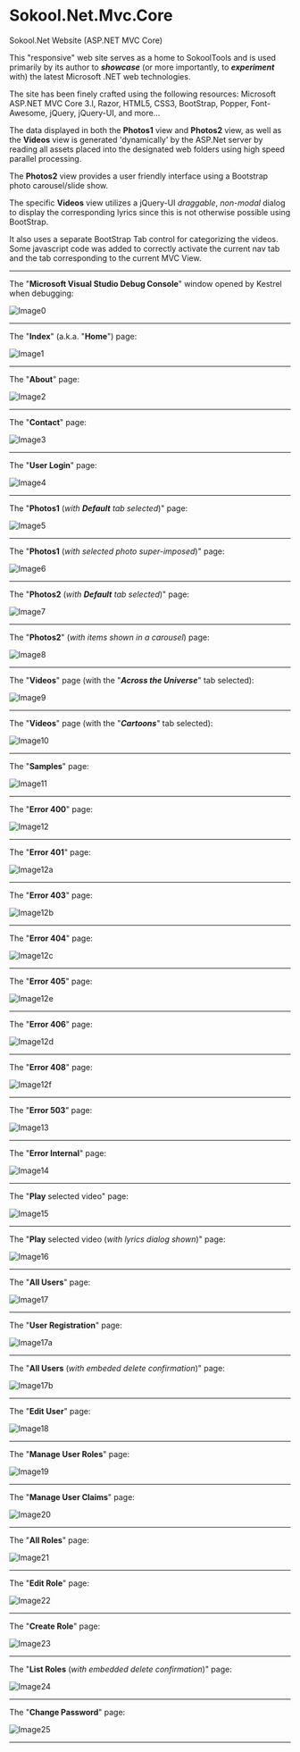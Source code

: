 <link href="markdown.css" rel="stylesheet"/>

# Sokool.Net.Mvc.Core
Sokool.Net Website (ASP.NET MVC Core)

This "responsive" web site serves as a home to SokoolTools and is used primarily by its author to <i><b>showcase</b></i> (or more importantly, to <i><b>experiment</b></i> with) the latest Microsoft .NET web technologies.

The site has been finely crafted using the following resources: Microsoft ASP.NET MVC Core 3.l, Razor, HTML5, CSS3, BootStrap, Popper, Font-Awesome, jQuery, jQuery-UI, and more...

The data displayed in both the <b>Photos1</b> view and <b>Photos2</b> view,	as well as the <b>Videos</b> view is generated 'dynamically' by the ASP.Net server by reading all assets placed into the designated web folders using high speed parallel processing.

The <b>Photos2</b> view provides a user friendly interface using a Bootstrap photo carousel/slide show.

The specific <b>Videos</b> view utilizes a jQuery-UI <i>draggable</i>, <i>non-modal</i> dialog to display the corresponding lyrics since this is not otherwise possible using BootStrap.

It also uses a separate BootStrap Tab control for categorizing the videos. Some javascript code was added to correctly activate the current nav tab and the tab corresponding to the current MVC View.

<hr/>

The "<b>Microsoft Visual Studio Debug Console</b>" window opened by Kestrel when debugging:

![Image0](Images/Image0.png "Microsoft Visual Studio Debug Console")

<hr/>

The "<b>Index</b>" (a.k.a. "<b>Home</b>") page:

![Image1](Images/Image1.png "~/Views/Home/Index")

<hr/>

The "<b>About</b>" page:

![Image2](Images/Image2.png "~/Views/Home/About")

<hr/>

The "<b>Contact</b>" page:

![Image3](Images/Image3.png "~/Views/Home/Contact")

<hr/>

The "<b>User Login</b>" page:

![Image4](Images/Image4.png "~/Views/Account/Login")

<hr/>

The "<b>Photos1</b> (<i>with <b>Default</b> tab selected</i>)" page:

![Image5](Images/Image5.png "~/Views/Photos/Photos1")

<hr/>

The "<b>Photos1</b> (<i>with selected photo super-imposed</i>)" page:

![Image6](Images/Image6.png "~/Views/Photos/Photos1 view (Default tab selected)")

<hr/>

The "<b>Photos2</b> (<i>with <b>Default</b> tab selected</i>)" page:

![Image7](Images/Image7.png "~/Views/Assets/Photos/Default")

<hr/>

The "<b>Photos2</b>" (<i>with items shown in a carousel</i>) page:

![Image8](Images/Image8.png "Assets/Photos/Default/Image1.jpg")

<hr/>

The "<b>Videos</b>" page (with the "<b><i>Across the Universe</i></b>" tab selected):

![Image9](Images/Image9.png "~/Views/Videos view ('Across the Universe' tab selected)")

<hr/>

The "<b>Videos</b>" page (with the "<b><i>Cartoons</i></b>" tab selected):

![Image10](Images/Image10.png "~/Views/Videos view ('Cartoons' tab selected)")

<hr/>

The "<b>Samples</b>" page:

![Image11](Images/Image11.png "~/Views/Samples/Sample1")

<hr/>

The "<b>Error 400</b>" page:

![Image12](Images/Image12.png "~/Views/Shared/Error")

<hr/>

The "<b>Error 401</b>" page:

![Image12a](Images/Image12a.png "~/Views/Shared/Error")

<hr/>

The "<b>Error 403</b>" page:

![Image12b](Images/Image12b.png "~/Views/Shared/Error")

<hr/>

The "<b>Error 404</b>" page:

![Image12c](Images/Image12c.png "~/Views/Shared/Error")

<hr/>

The "<b>Error 405</b>" page:

![Image12e](Images/Image12e.png "~/Views/Shared/Error")

<hr/>

The "<b>Error 406</b>" page:

![Image12d](Images/Image12d.png "~/Views/Shared/Error")

<hr/>

The "<b>Error 408</b>" page:

![Image12f](Images/Image12f.png "~/Views/Shared/Error")

<hr/>

The "<b>Error 503</b>" page:

![Image13](Images/Image13.png "~/Views/Shared/Error")

<hr/>

The "<b>Error Internal</b>" page:

![Image14](Images/Image14.png "~/Views/Shared/Error")

<hr/>

The "<b>Play</b> selected video" page:

![Image15](Images/Image15.png "~/Views/Videos/Show")

<hr/>

The "<b>Play</b> selected video (<i>with lyrics dialog shown</i>)" page:

![Image16](Images/Image16.png "~/Views/Videos/Show")

<hr/>

The "<b>All Users</b>" page:

![Image17](Images/Image17.png "~/Views/Administration/ListUsers")

<hr/>

The "<b>User Registration</b>" page:

![Image17a](Images/Image17a.png "~/Views/Administration/Register")

<hr/>

The "<b>All Users</b> (<i>with embeded delete confirmation</i>)" page:

![Image17b](Images/Image17b.png "~/Views/Administration/ListUsers")

<hr/>

The "<b>Edit User</b>" page:

![Image18](Images/Image18.png "~/Views/~/Views/Administration/EditUser")

<hr/>

The "<b>Manage User Roles</b>" page:

![Image19](Images/Image19.png "~/Views/Administration/ManageUserRoles")

<hr/>

The "<b>Manage User Claims</b>" page:

![Image20](Images/Image20.png "~/Views/Administration/ManageUserClaims")

<hr/>

The "<b>All Roles</b>" page:

![Image21](Images/Image21.png "~/Views/Administration/ListRoles")

<hr/>

The "<b>Edit Role</b>" page:

![Image22](Images/Image22.png "~/Views/Administration/EditRole")

<hr/>

The "<b>Create Role</b>" page:

![Image23](Images/Image23.png "~/Views/Administration/CreateRole")

<hr/>

The "<b>List Roles</b> (<i>with embedded delete confirmation</i>)" page:

![Image24](Images/Image24.png "~/Views/Administration/ListRoles")

<hr/>

The "<b>Change Password</b>" page:

![Image25](Images/Image25.png "~/Views/Account/ChangePassword")

<hr/>

